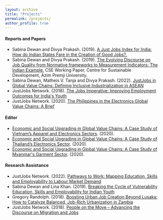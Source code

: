 ```yaml
---
layout: archive
title: "Projects"
permalink: /projects/
author_profile: true
---
```


#### Reports and Papers

*	Sabina Dewan and Divya Prakash. (2019). [A Just Jobs Index for India: How do Indian States Fare in the Creation of Good Jobs?.](https://www.justjobsnetwork.org/wp-content/uploads/2019/06/A-Just-Jobs-Index-for-India.pdf)
*	Sabina Dewan and Divya Prakash. (2019). [The Evolving Discourse on Job Quality from Normative frameworks to Measurement Indicators: The Indian Example.](https://cse.azimpremjiuniversity.edu.in/wp-content/uploads/2019/01/Dewan_Prakash_Job_Quality.pdf) CSE Working Paper, Centre for Sustainable Development, Azim Premji University.
*	Sabina Dewan, Matheis V. Tanja and Divya Prakash. (2022). [JustJobs in Global Value Chains: Defining Inclusive Industrialization in ASEAN](https://www.justjobsnetwork.org/wp-content/uploads/2022/04/GVC-main-Report-v6_web.pdf)
*	JustJobs Network. (2018). [The Jobs Imperative: Improving Employment Outcomes for India's Youth](https://www.justjobsnetwork.org/wp-content/uploads/2019/09/JJN-MSDF-web-final.pdf)
*	JustJobs Network. (2020). [The Philippines in the Electronics Global Value Chains: A Brief](https://www.justjobsnetwork.org/wp-content/uploads/2022/04/GVC-Philippines-brief-v2.pdf)

#### Editor
* [Economic and Social Upgrading in Global Value Chains: A Case Study of Vietnam’s Apparel and Electronics Sectors](https://www.justjobsnetwork.org/wp-content/uploads/2022/04/GVC-Report-Vietnam-v8.pdf). (2020).
* [Economic and Social Upgrading in Global Value Chains: A Case Study of Thailand’s Electronics Sector](https://www.justjobsnetwork.org/wp-content/uploads/2022/04/GVC-Report-Thailand-v7.pdf). (2020).
* [Economic and Social Upgrading in Global Value Chains: A Case Study of Myanmar's Garment Sector](https://www.justjobsnetwork.org/wp-content/uploads/2022/04/GVC-Report-Myanmar-v6.pdf). (2020).

#### Research Assistance
* JustJobs Network. (2022). [Pathways to Work: Mapping Education, Skills and Employability to Labour Market Demand](https://www.justjobsnetwork.org/wp-content/uploads/2022/02/Pathways-To-Work-QA-x-JJN-FRSN.pdf)
* Sabina Dewan and Lina Khan. (2019). [Breaking the Cycle of Vulnerability Education, Skills and Employability for Indian Youth](https://www.justjobsnetwork.org/wp-content/uploads/2019/10/Breaking-the-Cycle-of-Vulnerability.pdf)
* Gregory Randolph. (2018). [Boosting Urban Job Creation Beyond Lusaka: How to Catalyze Balanced, Job-Rich Urbanization in Zambia](https://www.justjobsnetwork.org/wp-content/uploads/2018/05/Boosting-Urban-Job-Creation-Beyond-Lusaka-web.pdf)
* JustJobs Network. (2018). [People on the Move – Advancing the Discourse on Migration and Jobs](https://www.justjobsnetwork.org/wp-content/uploads/2018/12/People-on-the-move-v3-web.pdf)

